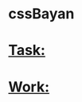 # cssBayan

# [Task:](https://github.com/DrDiman/CSS-Bayan-task/tree/task) 
# [Work:](https://kazymirt.github.io/cssBayan/cssBayan/index.html)